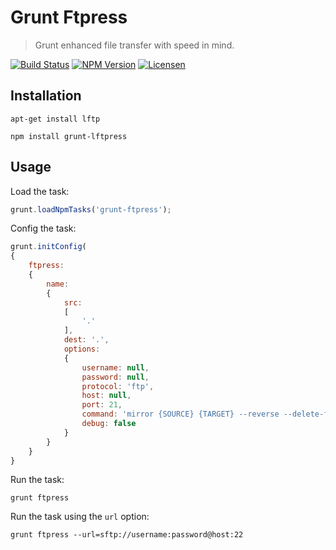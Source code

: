 Grunt Ftpress
=============

> Grunt enhanced file transfer with speed in mind.

[![Build Status](https://img.shields.io/travis/redaxmedia/grunt-ftpress.svg)](https://travis-ci.org/redaxmedia/grunt-ftpress)
[![NPM Version](https://img.shields.io/npm/v/grunt-ftpress.svg)](https://npmjs.com/package/grunt-ftpress)
[![Licensen](https://img.shields.io/npm/l/grunt-ftpress.svg)](https://npmjs.com/package/grunt-ftpress)


Installation
------------

```
apt-get install lftp
```

```
npm install grunt-lftpress
```


Usage
-----

Load the task:

```js
grunt.loadNpmTasks('grunt-ftpress');
```

Config the task:

```js
grunt.initConfig(
{
	ftpress:
	{
		name:
		{
			src:
			[
				'.'
			],
			dest: '.',
			options:
			{
				username: null,
				password: null,
 				protocol: 'ftp',
				host: null,
				port: 21,
				command: 'mirror {SOURCE} {TARGET} --reverse --delete-first --parallel=10; exit',
				debug: false
			}
		}
	}
}
```

Run the task:

```
grunt ftpress
```

Run the task using the `url` option:

```
grunt ftpress --url=sftp://username:password@host:22
```
